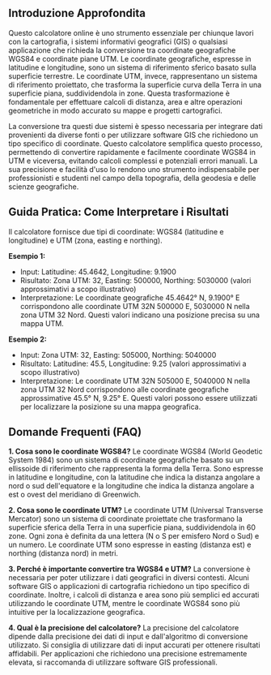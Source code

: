 ## Introduzione Approfondita
Questo calcolatore online è uno strumento essenziale per chiunque lavori con la cartografia, i sistemi informativi geografici (GIS) o qualsiasi applicazione che richieda la conversione tra coordinate geografiche WGS84 e coordinate piane UTM.  Le coordinate geografiche, espresse in latitudine e longitudine, sono un sistema di riferimento sferico basato sulla superficie terrestre. Le coordinate UTM, invece, rappresentano un sistema di riferimento proiettato, che trasforma la superficie curva della Terra in una superficie piana, suddividendola in zone. Questa trasformazione è fondamentale per effettuare calcoli di distanza, area e altre operazioni geometriche in modo accurato su mappe e progetti cartografici.

La conversione tra questi due sistemi è spesso necessaria per integrare dati provenienti da diverse fonti o per utilizzare software GIS che richiedono un tipo specifico di coordinate. Questo calcolatore semplifica questo processo, permettendo di convertire rapidamente e facilmente coordinate WGS84 in UTM e viceversa, evitando calcoli complessi e potenziali errori manuali.  La sua precisione e facilità d'uso lo rendono uno strumento indispensabile per professionisti e studenti nel campo della topografia, della geodesia e delle scienze geografiche.

## Guida Pratica: Come Interpretare i Risultati
Il calcolatore fornisce due tipi di coordinate: WGS84 (latitudine e longitudine) e UTM (zona, easting e northing).

**Esempio 1:**
- Input: Latitudine: 45.4642, Longitudine: 9.1900
- Risultato: Zona UTM: 32, Easting: 500000, Northing: 5030000 (valori approssimativi a scopo illustrativo)
- Interpretazione: Le coordinate geografiche 45.4642° N, 9.1900° E corrispondono alle coordinate UTM 32N 500000 E, 5030000 N nella zona UTM 32 Nord.  Questi valori indicano una posizione precisa su una mappa UTM.

**Esempio 2:**
- Input: Zona UTM: 32, Easting: 505000, Northing: 5040000
- Risultato: Latitudine: 45.5, Longitudine: 9.25 (valori approssimativi a scopo illustrativo)
- Interpretazione: Le coordinate UTM 32N 505000 E, 5040000 N nella zona UTM 32 Nord corrispondono alle coordinate geografiche approssimative 45.5° N, 9.25° E.  Questi valori possono essere utilizzati per localizzare la posizione su una mappa geografica.

## Domande Frequenti (FAQ)

**1. Cosa sono le coordinate WGS84?**
Le coordinate WGS84 (World Geodetic System 1984) sono un sistema di coordinate geografiche basato su un ellissoide di riferimento che rappresenta la forma della Terra.  Sono espresse in latitudine e longitudine, con la latitudine che indica la distanza angolare a nord o sud dell'equatore e la longitudine che indica la distanza angolare a est o ovest del meridiano di Greenwich.

**2. Cosa sono le coordinate UTM?**
Le coordinate UTM (Universal Transverse Mercator) sono un sistema di coordinate proiettate che trasformano la superficie sferica della Terra in una superficie piana, suddividendola in 60 zone.  Ogni zona è definita da una lettera (N o S per emisfero Nord o Sud) e un numero.  Le coordinate UTM sono espresse in easting (distanza est) e northing (distanza nord) in metri.

**3. Perché è importante convertire tra WGS84 e UTM?**
La conversione è necessaria per poter utilizzare i dati geografici in diversi contesti.  Alcuni software GIS o applicazioni di cartografia richiedono un tipo specifico di coordinate.  Inoltre, i calcoli di distanza e area sono più semplici ed accurati utilizzando le coordinate UTM, mentre le coordinate WGS84 sono più intuitive per la localizzazione geografica.

**4. Qual è la precisione del calcolatore?**
La precisione del calcolatore dipende dalla precisione dei dati di input e dall'algoritmo di conversione utilizzato.  Si consiglia di utilizzare dati di input accurati per ottenere risultati affidabili.  Per applicazioni che richiedono una precisione estremamente elevata, si raccomanda di utilizzare software GIS professionali.